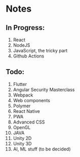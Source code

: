 # Notes

## In Progress:
1. React
2. NodeJS
3. JavaScript, the tricky part
4. Github Actions

## Todo:
1. Flutter
2. Angular Security Masterclass
3. Webpack
4. Web components
5. Polymer
6. React Native
7. PWA
8. Advanced CSS
9. OpenGL
10. JAVA
11. Unity 2D
12. Unity 3D
13. AI, ML stuff (to be decided)
